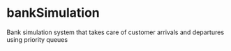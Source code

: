 # bankSimulation
Bank simulation system that takes care of customer arrivals and departures using priority queues
